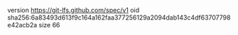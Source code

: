 version https://git-lfs.github.com/spec/v1
oid sha256:6a83493d613f9c164a162faa377256129a2094dab143c4df63707798e42acb2a
size 66
